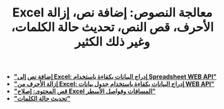 ﻿---
title: "Excel معالجة النصوص: إضافة نص، إزالة الأحرف، قص النص، تحديث حالة الكلمات، وغير ذلك الكثير"
second_title: Documen
linktitle: معالجة النصوص
type: docs
url: /ar/text-processing/
keywords: "Excel Text Processing: Add Text, Remove Characters, Trim Text, Update Word Case, Convert Text, Split Text, Merge Text, Replace Text, Find Text, Count Text, Text to PDF, Text to CSV, Text to JSON, Text to Markdow"
description: يدعم Cloud REST العمل مع الدمج والتقسيم على ملف Excel. تدعم حزمة تطوير البرامج (SDK) أنواعًا مختلفة من لغات التطوير، بما في ذلك Android وGo وNodeJS وRuby وSwift.
weight: 20
---
- **["إضافة نص إلى Excel: إدراج البيانات بكفاءة باستخدام Spreadsheet WEB API"](https://docs.aspose.cloud/cells/excel-add-text/)**
- **["إزالة الأحرف من Excel: إدراج البيانات بكفاءة باستخدام جدول بيانات WEB API"](https://docs.aspose.cloud/cells/excel-remove-characters/)**
- **["قص المحتوى: إصلاح Excel المسافات وفواصل الأسطر"](https://docs.aspose.cloud/cells/spreadsheet-trim-content/)**
- **["تحديث حالة الكلمات"](https://docs.aspose.cloud/cells/post-update-word-case/)**

